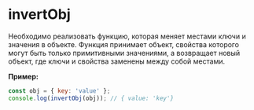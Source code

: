 # invertObj

Необходимо реализовать функцию, которая меняет местами ключи и значения в объекте.
Функция принимает объект, свойства которого могут быть только примитивными значениями, 
а возвращает новый объект, где ключи и свойства заменены между собой местами. 

**Пример:**
```javascript
const obj = { key: 'value' };
console.log(invertObj(obj)); // { value: 'key'}
```
